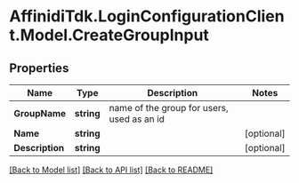 # AffinidiTdk.LoginConfigurationClient.Model.CreateGroupInput

## Properties

Name | Type | Description | Notes
------------ | ------------- | ------------- | -------------
**GroupName** | **string** | name of the group for users, used as an id | 
**Name** | **string** |  | [optional] 
**Description** | **string** |  | [optional] 

[[Back to Model list]](../README.md#documentation-for-models) [[Back to API list]](../README.md#documentation-for-api-endpoints) [[Back to README]](../README.md)

